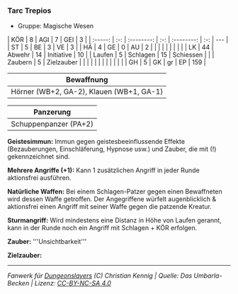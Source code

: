 ### Tarc Trepios

- Gruppe: Magische Wesen

|   KÖR   |  8  |    AGI     |  7  |    GEI     |  3  |
| :-----: | :-: | :--------: | :-: | :--------: | :-: | --- |
|   ST    |  5  |     BE     |  3  |     VE     |  3  |
|   HÄ    |  4  |     GE     |  0  |     AU     |  2  |
|         |     |            |     |            |     |     |
|   LK    | 44  |   Abwehr   | 14  | Initiative | 10  |
| Laufen  |  5  |  Schlagen  | 15  | Schiessen  |     |
| Zaubern |  5  | Zielzauber |     |            |     |
|         |     |            |     |            |     |     |
|   GH    |  5  |     GK     | gr  |     EP     | 159 |

|                Bewaffnung                |
| :--------------------------------------: |
| Hörner (WB+2, GA-2), Klauen (WB+1, GA-1) |

|       Panzerung       |
| :-------------------: |
| Schuppenpanzer (PA+2) |

**Geistesimmun:** Immun gegen geistesbeeinflussende Effekte (Bezauberungen, Einschläferung, Hypnose usw.) und Zauber, die mit (!) gekennzeichnet sind.

**Mehrere Angriffe (+1):** Kann 1 zusätzlichen Angriff in jeder Runde aktionsfrei ausführen.

**Natürliche Waffen:** Bei einem Schlagen-Patzer gegen einen Bewaffneten wird dessen Waffe getroffen. Der Angegriffene würfelt augenblicklich & aktionsfrei einen Angriff mit seiner Waffe gegen die patzende Kreatur.

**Sturmangriff:** Wird mindestens eine Distanz in Höhe von Laufen gerannt, kann in der Runde noch ein Angriff mit Schlagen + KÖR erfolgen.

**Zauber:** '''Unsichtbarkeit'''

**Zielzauber:**

---

_Fanwerk für [Dungeonslayers](https://www.dungeonslayers.net/) (C) Christian Kennig | Quelle: Das Umbarla-Becken | Lizenz: [CC-BY-NC-SA 4.0](https://creativecommons.org/licenses/by-nc-sa/4.0/deed.de)_
